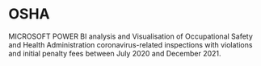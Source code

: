 # OSHA
MICROSOFT POWER BI analysis and Visualisation of Occupational Safety and Health Administration coronavirus-related inspections with violations and initial penalty fees between July 2020 and December 2021.  
